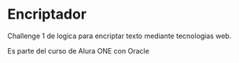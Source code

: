 # Encriptador

Challenge 1 de logica para encriptar texto mediante tecnologias web.

Es parte del curso de Alura ONE con Oracle

